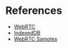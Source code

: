 # References

- [WebRTC](https://webrtc.org/)
- [IndexedDB](https://developer.mozilla.org/en-US/docs/Web/API/IndexedDB_API)
- [WebRTC Samples](https://webrtc.github.io/samples/)

